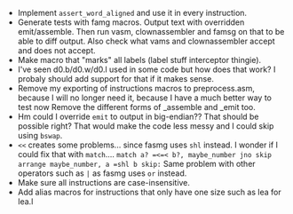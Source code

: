 * Implement `assert_word_aligned` and use it in every instruction.
* Generate tests with famg macros. Output text with overridden emit/assemble.
  Then run vasm, clownassembler and famsg on that to be able to diff output.
  Also check what vams and clownassembler accept and does not accept.
* Make macro that "marks" all labels (label stuff interceptor thingie).
* I've seen d0.b/d0.w/d0.l used in some code but how does that work?
  I probaly should add support for that if it makes sense.
* Remove my exporting of instructions macros to preprocess.asm,
  because I will no longer need it, because I have a much better way to test now
  Remove the different forms of _assemble and _emit too.
* Hm could I override `emit` to output in big-endian?? That should be possible
  right? That would make the code less messy and I could skip using `bswap`.
* `<<` creates some problems... since fasmg uses `shl` instead.
  I wonder if I could fix that with `match`....
      ```
          match a? =<=< b?, maybe_number
          jno skip
          arrange maybe_number, a =shl b
      skip:
      ```
  Same problem with other operators such as `|` as fasmg uses `or` instead.
* Make sure all instructions are case-insensitive.
* Add alias macros for instructions that only have one size
  such as lea for lea.l